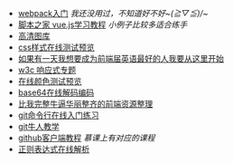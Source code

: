 + [webpack入门](http://www.jianshu.com/p/42e11515c10f)  *我还没用过，不知道好不好~\(≧▽≦)/~*
+ [脚本之家 vue.js学习教程](http://www.jb51.net/Special/874.htm)  *小例子比较多适合练手*
+ [高清图库](https://unsplash.com/)
+ [css样式在线测试预览](http://www.cssmatic.com/border-radius)
+ [如果有一天我想要成为前端届英语最好的人我要从这里开始](http://www.zcfy.cc/)
+ [w3c 响应式专题](http://www.w3cplus.com/responsive?page=4)
+ [在线颜色测试预览](http://tools.medialab.sciences-po.fr/iwanthue/index.php)
+ [base64在线解码编码](http://base64.xpcha.com/)
+ [比我完整牛逼华丽整齐的前端资源整理](https://segmentfault.com/a/1190000004978770)
+ [git命令行在线入门练习](http://learngitbranching.js.org/)
+ [git牛人教学](https://classroom.udacity.com/courses/ud775/lessons/3105028581/concepts/30736788880923#)
+ [github客户端教程](http://book.haoduoshipin.com/gitbeijing/) *慕课上有对应的课程*
+ [正则表达式在线解析](https://regexper.com/)
